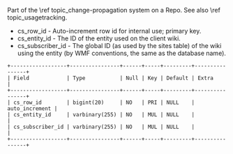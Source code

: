 Part of the \ref topic_change-propagation system on a Repo.
See also \ref topic_usagetracking.

- cs_row_id - Auto-increment row id for internal use; primary key.
- cs_entity_id - The ID of the entity used on the client wiki.
- cs_subscriber_id - The global ID (as used by the sites table) of the wiki using the entity (by WMF conventions, the same as the database name).

```
+------------------+----------------+------+-----+---------+----------------+
| Field            | Type           | Null | Key | Default | Extra          |
+------------------+----------------+------+-----+---------+----------------+
| cs_row_id        | bigint(20)     | NO   | PRI | NULL    | auto_increment |
| cs_entity_id     | varbinary(255) | NO   | MUL | NULL    |                |
| cs_subscriber_id | varbinary(255) | NO   | MUL | NULL    |                |
+------------------+----------------+------+-----+---------+----------------+
```


